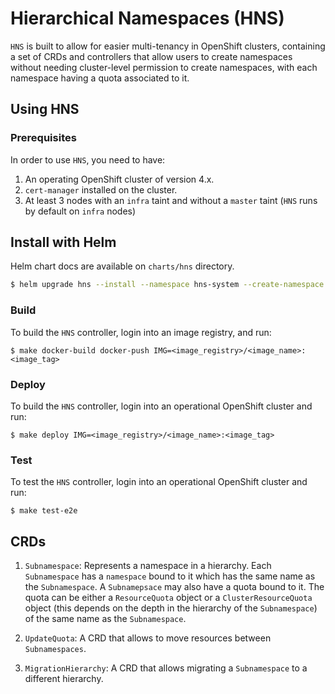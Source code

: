 # Hierarchical Namespaces (HNS)
`HNS` is built to allow for easier multi-tenancy in OpenShift clusters, containing a set of CRDs and controllers that allow users to create namespaces without needing cluster-level permission to create namespaces, with each namespace having a quota associated to it.

## Using HNS

### Prerequisites
In order to use `HNS`, you need to have:
1. An operating OpenShift cluster of version 4.x.
2. `cert-manager` installed on the cluster.
3. At least 3 nodes with an `infra` taint and without a `master` taint (`HNS` runs by default on `infra` nodes)

## Install with Helm

Helm chart docs are available on `charts/hns` directory.

```bash
$ helm upgrade hns --install --namespace hns-system --create-namespace oci://ghcr.io/dana-team/helm-charts/hns --version <release>
```

### Build
To build the `HNS` controller, login into an image registry, and run:

```
$ make docker-build docker-push IMG=<image_registry>/<image_name>:<image_tag>
```

### Deploy
To build the `HNS` controller, login into an operational OpenShift cluster and run:
```
$ make deploy IMG=<image_registry>/<image_name>:<image_tag>
```

### Test
To test the `HNS` controller, login into an operational OpenShift cluster and run:

```
$ make test-e2e
```

## CRDs
1. `Subnamespace`: Represents a namespace in a hierarchy. Each `Subnamespace` has a `namespace` bound to it which has the same name as the `Subnamespace`. A `Subnamepsace` may also have a quota bound to it. The quota can be either a `ResourceQuota` object or a `ClusterResourceQuota` object (this depends on the depth in the hierarchy of the `Subnamespace`) of the same name as the `Subnamespace`.

2. `UpdateQuota`: A CRD that allows to move resources between `Subnamespaces`.

3. `MigrationHierarchy`: A CRD that allows migrating a `Subnamespace` to a different hierarchy.